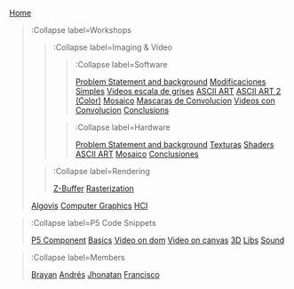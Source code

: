 [Home](/)

> :Collapse label=Workshops
> 
> > :Collapse label=Imaging & Video
> >
> > > :Collapse label=Software
> > > 
> > > [Problem Statement and background](/docs/workshops/ImagingFolder/Introduction)
> > > [Modificaciones Simples](/docs/workshops/ImagingFolder/simpleMods)
> > > [Videos escala de grises](/docs/workshops/ImagingFolder/videosGrises)
> > > [ASCII ART](/docs/workshops/ImagingFolder/ASCIIART)
> > > [ASCII ART 2 (Color)](/docs/workshops/ImagingFolder/ASCIIART2)
> > > [Mosaico](/docs/workshops/ImagingFolder/mosaico)
> > > [Mascaras de Convolucion](/docs/workshops/ImagingFolder/convolutionMatrix)
> > > [Videos con Convolucion](/docs/workshops/ImagingFolder/videoConvolution)
> > > [Conclusions](/docs/workshops/ImagingFolder/Conclusions)
> >
> > > :Collapse label=Hardware
> > >
> > > [Problem Statement and background](/docs/workshops/hardwareFolder/Introduction)
> > > [Texturas](/docs/workshops/hardwareFolder/textures)
> > > [Shaders](/docs/workshops/hardwareFolder/shaders)
> > > [ASCII ART](/docs/workshops/hardwareFolder/ASCIIART)
> > > [Mosaico](/docs/workshops/hardwareFolder/mosaico)
> > > [Conclusiones](/docs/workshops/hardwareFolder/conclusiones)
>
> > :Collapse label=Rendering
> > 
> > [Z-Buffer](/docs/workshops/renderingFolder/ZBuffer)
> > [Rasterization](/docs/workshops/renderingFolder/Rasterization)
>
>
> [Algovis](/docs/workshops/algovis)
> [Computer Graphics](/docs/workshops/cg)
> [HCI](/docs/workshops/hci)

> :Collapse label=P5 Code Snippets
> 
> [P5 Component](/docs/snippets/component)
> [Basics](/docs/snippets/basic)
> [Video on dom](/docs/snippets/video-dom)
> [Video on canvas](/docs/snippets/video-canvas)
> [3D](/docs/snippets/3d)
> [Libs](/docs/snippets/lib)
> [Sound](/docs/snippets/sound)

> :Collapse label=Members
>
> [Brayan](/docs/members/Brayan-Guevara)
> [Andrés](/docs/members/Andres)
> [Jhonatan](/docs/members/Jhonatan-Rivera)
> [Francisco](/docs/members/Francisco-Lugo)